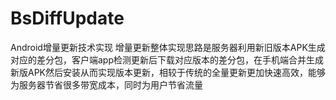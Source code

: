 # BsDiffUpdate
Android增量更新技术实现
增量更新整体实现思路是服务器利用新旧版本APK生成对应的差分包，客户端app检测更新后下载对应版本的差分包，在手机端合并生成新版APK然后安装从而实现版本更新，相较于传统的全量更新更加快速高效，能够为服务器节省很多带宽成本，同时为用户节省流量
